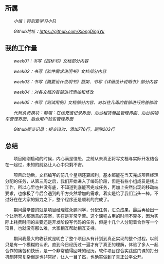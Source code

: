 ## 所属
&emsp;&emsp;_小组：特别爱学习小队_

&emsp;&emsp;_Github地址：https://github.com/XiongDingYu_

## 我的工作量

&emsp;&emsp;_week01：书写《招标书》文档部分内容_

&emsp;&emsp;_week02：书写《软件需求说明书》文档部分内容_

&emsp;&emsp;_week03：书写《概要设计说明书》框架、书写《详细设计说明书》部分内容_

&emsp;&emsp;_week04：对各文档的首部进行添加和修改_

&emsp;&emsp;_week05：书写《测试用例》文档部分内容、对以往几周的首部进行完善修改_

&emsp;&emsp;_代码负责模块：前端：在线充值记录界面、后台租赁商品管理界面、后台购物车管理界面、后台用户钱包管理界面_

&emsp;&emsp;_Github提交记录：提交18次，添加776行，删除203行_


## 总结

&emsp;&emsp;项目刚刚启动的时候，内心满是惶恐，之前从未真正将写文档与实际开发结合在一起过，未知的前路让人心中只剩不安。

&emsp;&emsp;项目启动后，文档编写的前几个星期还算顺利，基本都能在当天完成项目经理分配的任务，从第三周之后，我们开始进入了编码阶段，但是有些小组成员是线上工作，所以心里也并没有底，不知道到底能否完成任务，再加上突然出现的移动端要求，也像极了今后会遇到的甲方突然增加的需求，着实是给了我们当头一棒。不过好在在大家的努力之下，整个程序还是顺利的完成了。

&emsp;&emsp;期间最辛苦的就是项目经理陈永鹏同学，分配任务，汇总成果，最后再给出一个让所有人都满意的答案，实在是非常辛苦。这个课程占用的时间不算多，因为实际上耗费时间的主要还是开发阶段写代码的任务，但是十几个人分配着合作写一个项目，也就没有那么难，大家相互帮助相互支持。

&emsp;&emsp;期间我最大的收获就是明白了整个项目从有计划到真正实现的整个过程，以前只是有一个模糊的认识，直到今日经历过一遍才有了真正的理解，体验了多人一起合作的痛苦和快乐，是一个非常值得回味的经历。软件项目综合实践这门课的打分机制非常复杂但是也非常好，让人一目了然，也确实做到了真正公平公开。